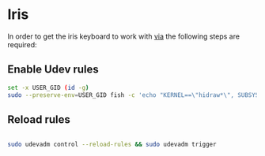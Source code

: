 # Iris

In order to get the iris keyboard to work with [via](https://usevia.app)
the following steps are required:

## Enable Udev rules

```sh
set -x USER_GID (id -g)
sudo --preserve-env=USER_GID fish -c 'echo "KERNEL==\"hidraw*\", SUBSYSTEM==\"hidraw\", ATTRS{serial}==\"*vial:f64c2b3c*\", MODE=\"0660\", GROUP=\"$USER_GID\", TAG+=\"uaccess\", TAG+=\"udev-acl\"" > /etc/udev/rules.d/99-vial.rules && udevadm control --reload && udevadm trigger'
```

## Reload rules

```sh

sudo udevadm control --reload-rules && sudo udevadm trigger
```
